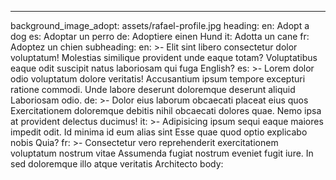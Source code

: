 ---
background_image_adopt: assets/rafael-profile.jpg
heading:
  en: Adopt a dog
  es: Adoptar un perro
  de: Adoptiere einen Hund
  it: Adotta un cane
  fr: Adoptez un chien
subheading:
  en: >-
    Elit sint libero consectetur dolor voluptatum! Molestias similique provident unde eaque totam? Voluptatibus eaque odit suscipit natus laboriosam qui fuga English?
  es: >-
    Lorem dolor odio voluptatum dolore veritatis! Accusantium ipsum tempore excepturi ratione commodi. Unde labore deserunt doloremque deserunt aliquid Laboriosam odio.
  de: >-
    Dolor eius laborum obcaecati placeat eius quos Exercitationem doloremque debitis nihil obcaecati dolores quae. Nemo ipsa at provident delectus ducimus!
  it: >-
    Adipisicing ipsum sequi eaque maiores impedit odit. Id minima id eum alias sint Esse quae quod optio explicabo nobis Quia?
  fr: >-
    Consectetur vero reprehenderit exercitationem voluptatum nostrum vitae Assumenda fugiat nostrum eveniet fugit iure. In sed doloremque illo atque veritatis Architecto
body:



